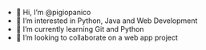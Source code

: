 - 👋 Hi, I’m @pigiopanico
- 👀 I’m interested in Python, Java and Web Development
- 🌱 I’m currently learning Git and Python
- 💞️ I’m looking to collaborate on a web app project
